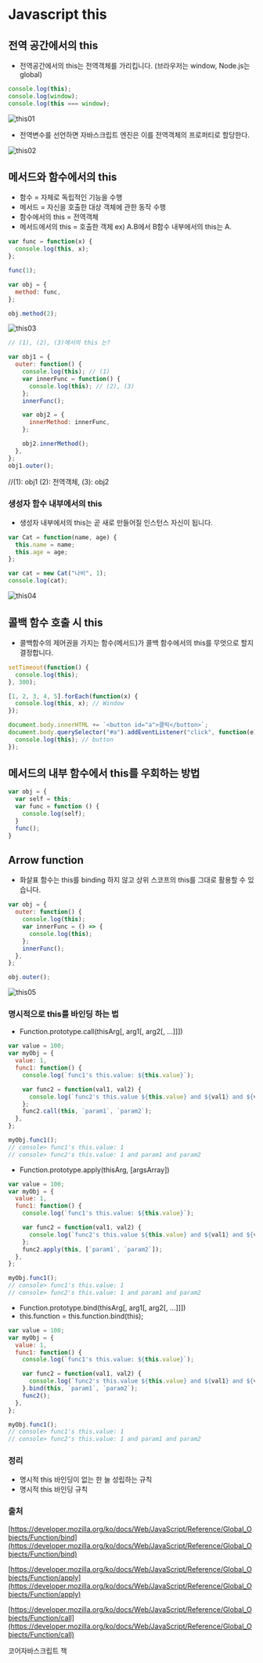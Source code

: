 # Javascript this

## 전역 공간에서의 this

- 전역공간에서의 this는 전역객체를 가리킵니다. (브라우저는 window, Node.js는 global)

```javascript
console.log(this);
console.log(window);
console.log(this === window);
```

![this01](https://user-images.githubusercontent.com/38618187/91383570-68751300-e867-11ea-8c41-0bf5b32bc830.png)

- 전역변수를 선언하면 자바스크립트 엔진은 이를 전역객체의 프로퍼티로 할당한다.

![this02](https://user-images.githubusercontent.com/38618187/91383576-6ad76d00-e867-11ea-8bf8-a94e861f233e.png)

## 메서드와 함수에서의 this

- 함수 = 자체로 독립적인 기능을 수행
- 메서드 = 자신을 호출한 대상 객체에 관한 동작 수행
- 함수에서의 this = 전역객체
- 메서드에서의 this = 호출한 객체 ex) A.B에서 B함수 내부에서의 this는 A.

```javascript
var func = function(x) {
  console.log(this, x);
};

func(1);

var obj = {
  method: func,
};

obj.method(2);
```

![this03](https://user-images.githubusercontent.com/38618187/91383577-6b700380-e867-11ea-9b95-1d1feb2fd16d.png)

```javascript
// (1), (2), (3)에서의 this 는?

var obj1 = {
  outer: function() {
    console.log(this); // (1)
    var innerFunc = function() {
      console.log(this); // (2), (3)
    };
    innerFunc();

    var obj2 = {
      innerMethod: innerFunc,
    };

    obj2.innerMethod();
  },
};
obj1.outer();
```

//(1): obj1 (2): 전역객체, (3): obj2

### 생성자 함수 내부에서의 this

- 생성자 내부에서의 this는 곧 새로 만들어질 인스턴스 자신이 됩니다.

```javascript
var Cat = function(name, age) {
  this.name = name;
  this.age = age;
};

var cat = new Cat("나비", 1);
console.log(cat);
```

![this04](https://user-images.githubusercontent.com/38618187/91383579-6c089a00-e867-11ea-974a-f2ca2e9e8b27.png)

## 콜백 함수 호출 시 this

- 콜백함수의 제어권을 가지는 함수(메서드)가 콜백 함수에서의 this를 무엇으로 할지 결정합니다.

```javascript
setTimeout(function() {
  console.log(this);
}, 300);

[1, 2, 3, 4, 5].forEach(function(x) {
  console.log(this, x); // Window
});

document.body.innerHTML += `<button id="a">클릭</button>`;
document.body.querySelector("#a").addEventListener("click", function(e) {
  console.log(this); // button
});
```

## 메서드의 내부 함수에서 this를 우회하는 방법

```javascript
var obj = {
  var self = this;
  var func = function () {
    console.log(self);
  }
  func();
}
```

## Arrow function

- 화살표 함수는 this를 binding 하지 않고 상위 스코프의 this를 그대로 활용할 수 있습니다.

```javascript
var obj = {
  outer: function() {
    console.log(this);
    var innerFunc = () => {
      console.log(this);
    };
    innerFunc();
  },
};

obj.outer();
```

![this05](https://user-images.githubusercontent.com/38618187/91383580-6ca13080-e867-11ea-8bca-b3fb71502863.png)

### 명시적으로 this를 바인딩 하는 법

- Function.prototype.call(thisArg[, arg1[, arg2[, ...]]])

```javascript
var value = 100;
var myObj = {
  value: 1,
  func1: function() {
    console.log(`func1's this.value: ${this.value}`);

    var func2 = function(val1, val2) {
      console.log(`func2's this.value ${this.value} and ${val1} and ${val2}`);
    };
    func2.call(this, `param1`, `param2`);
  },
};

myObj.func1();
// console> func1's this.value: 1
// console> func2's this.value: 1 and param1 and param2
```

- Function.prototype.apply(thisArg, [argsArray])

```javascript
var value = 100;
var myObj = {
  value: 1,
  func1: function() {
    console.log(`func1's this.value: ${this.value}`);

    var func2 = function(val1, val2) {
      console.log(`func2's this.value ${this.value} and ${val1} and ${val2}`);
    };
    func2.apply(this, [`param1`, `param2`]);
  },
};

myObj.func1();
// console> func1's this.value: 1
// console> func2's this.value: 1 and param1 and param2
```

- Function.prototype.bind(thisArg[, arg1[, arg2[, ...]]])
- this.function = this.function.bind(this);

```javascript
var value = 100;
var myObj = {
  value: 1,
  func1: function() {
    console.log(`func1's this.value: ${this.value}`);

    var func2 = function(val1, val2) {
      console.log(`func2's this.value ${this.value} and ${val1} and ${val2}`);
    }.bind(this, `param1`, `param2`);
    func2();
  },
};

myObj.func1();
// console> func1's this.value: 1
// console> func2's this.value: 1 and param1 and param2
```

### 정리

- 명시적 this 바인딩이 없는 한 늘 성립하는 규칙
- 명시적 this 바인딩 규칙

### 출처

[https://developer.mozilla.org/ko/docs/Web/JavaScript/Reference/Global_Objects/Function/bind](https://developer.mozilla.org/ko/docs/Web/JavaScript/Reference/Global_Objects/Function/bind)

[https://developer.mozilla.org/ko/docs/Web/JavaScript/Reference/Global_Objects/Function/apply](https://developer.mozilla.org/ko/docs/Web/JavaScript/Reference/Global_Objects/Function/apply)

[https://developer.mozilla.org/ko/docs/Web/JavaScript/Reference/Global_Objects/Function/call](https://developer.mozilla.org/ko/docs/Web/JavaScript/Reference/Global_Objects/Function/call)

코어자바스크립트 책
